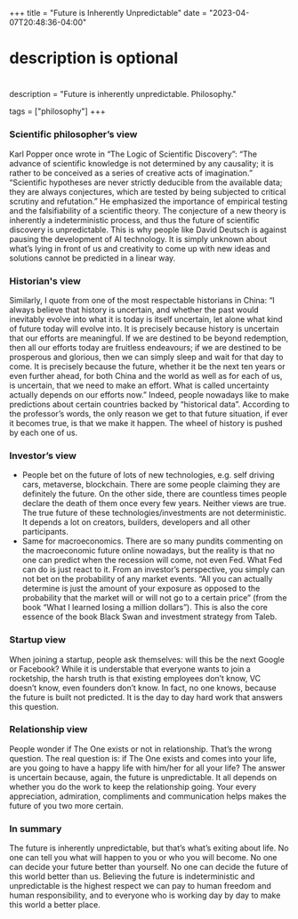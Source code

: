 +++
title = "Future is Inherently Unpredictable"
date = "2023-04-07T20:48:36-04:00"

#
# description is optional
#
description = "Future is inherently unpredictable. Philosophy."

tags = ["philosophy"]
+++

### Scientific philosopher’s view
Karl Popper once wrote in “The Logic of Scientific Discovery”: “The advance of scientific knowledge is not determined by any causality; it is rather to be conceived as a series of creative acts of imagination.” “Scientific hypotheses are never strictly deducible from the available data; they are always conjectures, which are tested by being subjected to critical scrutiny and refutation.” He emphasized the importance of empirical testing and the falsifiability of a scientific theory. The conjecture of a new theory is inherently a indeterministic process, and thus the future of scientific discovery is unpredictable. This is why people like David Deutsch is against pausing the development of AI technology. It is simply unknown about what’s lying in front of us and creativity to come up with new ideas and solutions cannot be predicted in a linear way.

### Historian's view
Similarly, I quote from one of the most respectable historians in China:
“I always believe that history is uncertain, and whether the past would inevitably evolve into what it is today is itself uncertain, let alone what kind of future today will evolve into. It is precisely because history is uncertain that our efforts are meaningful. If we are destined to be beyond redemption, then all our efforts today are fruitless endeavours; if we are destined to be prosperous and glorious, then we can simply sleep and wait for that day to come. It is precisely because the future, whether it be the next ten years or even further ahead, for both China and the world as well as for each of us, is uncertain, that we need to make an effort. What is called uncertainty actually depends on our efforts now.”
Indeed, people nowadays like to make predictions about certain countries backed by “historical data”. According to the professor’s words, the only reason we get to that future situation, if ever it becomes true, is that we make it happen. The wheel of history is pushed by each one of us.

### Investor’s view
* People bet on the future of lots of new technologies, e.g. self driving cars, metaverse, blockchain. There are some people claiming they are definitely the future. On the other side, there are countless times people declare the death of them once every few years. Neither views are true. The true future of these technologies/investments are not deterministic. It depends a lot on creators, builders, developers and all other participants.
* Same for macroeconomics. There are so many pundits commenting on the macroeconomic future online nowadays, but the reality is that no one can predict when the recession will come, not even Fed. What Fed can do is just react to it. From an investor’s perspective, you simply can not bet on the probability of any market events. “All you can actually determine is just the amount of your exposure as opposed to the probability that the market will or will not go to a certain price” (from the book “What I learned losing a million dollars”). This is also the core essence of the book Black Swan and investment strategy from Taleb.

### Startup view
When joining a startup, people ask themselves: will this be the next Google or Facebook? While it is understable that everyone wants to join a rocketship, the harsh truth is that existing employees don’t know, VC doesn’t know, even founders don’t know. In fact, no one knows, because the future is built not predicted. It is the day to day hard work that answers this question.

### Relationship view
People wonder if The One exists or not in relationship. That’s the wrong question. The real question is: if The One exists and comes into your life, are you going to have a happy life with him/her for all your life? The answer is uncertain because, again, the future is unpredictable. It all depends on whether you do the work to keep the relationship going. Your every appreciation, admiration, compliments and communication helps makes the future of you two more certain.

### In summary
The future is inherently unpredictable, but that’s what’s exiting about life. No one can tell you what will happen to you or who you will become. No one can decide your future better than yourself. No one can decide the future of this world better than us. Believing the future is indeterministic and unpredictable is the highest respect we can pay to human freedom and human responsibility, and to everyone who is working day by day to make this world a better place.
